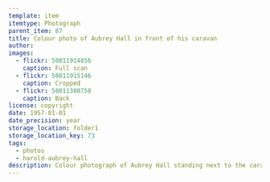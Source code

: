 ```yaml
---
template: item
itemtype: Photograph
parent_item: 87
title: Colour photo of Aubrey Hall in front of his caravan
author: 
images:
  - flickr: 50011914856
    caption: Full scan
  - flickr: 50011915146
    caption: Cropped
  - flickr: 50011380758
    caption: Back
license: copyright
date: 1957-01-01
date_precision: year
storage_location: folder1
storage_location_key: 73
tags:
  - photos
  - harold-aubrey-hall
description: Colour photograph of Aubrey Hall standing next to the caravan he lived in in Comer Street, Como, Western Australia.
---
```

